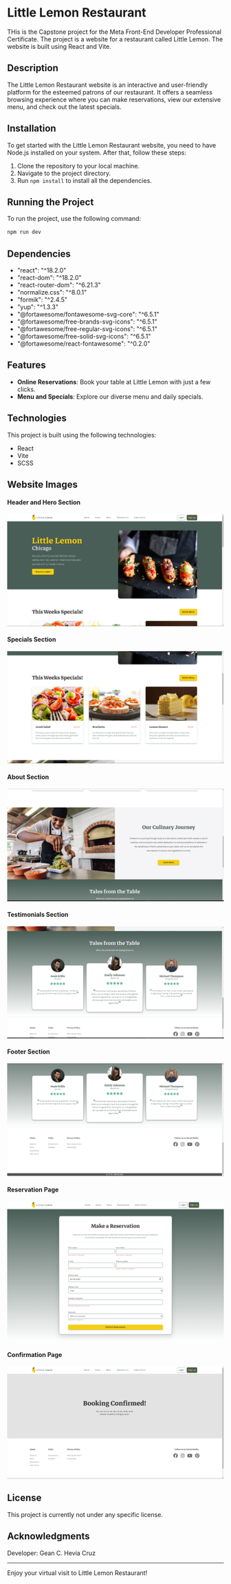 # Little Lemon Restaurant

THis is the Capstone project for the Meta Front-End Developer Professional Certificate. The project is a website for a restaurant called Little Lemon. The website is built using React and Vite.

## Description

The Little Lemon Restaurant website is an interactive and user-friendly platform for the esteemed patrons of our restaurant. It offers a seamless browsing experience where you can make reservations, view our extensive menu, and check out the latest specials.

## Installation

To get started with the Little Lemon Restaurant website, you need to have Node.js installed on your system. After that, follow these steps:

1. Clone the repository to your local machine.
2. Navigate to the project directory.
3. Run `npm install` to install all the dependencies.

## Running the Project

To run the project, use the following command:

```bash
npm run dev
```

## Dependencies

- "react": "^18.2.0"
- "react-dom": "^18.2.0"
- "react-router-dom": "^6.21.3"
- "normalize.css": "^8.0.1"
- "formik": "^2.4.5"
- "yup": "^1.3.3"
- "@fortawesome/fontawesome-svg-core": "^6.5.1"
- "@fortawesome/free-brands-svg-icons": "^6.5.1"
- "@fortawesome/free-regular-svg-icons": "^6.5.1"
- "@fortawesome/free-solid-svg-icons": "^6.5.1"
- "@fortawesome/react-fontawesome": "^0.2.0"

## Features

- **Online Reservations**: Book your table at Little Lemon with just a few clicks.
- **Menu and Specials**: Explore our diverse menu and daily specials.

## Technologies

This project is built using the following technologies:

- React
- Vite
- SCSS

## Website Images

#### Header and Hero Section
![Home Page](src/assets/webpage-images/image.png)

#### Specials Section
![Home Page](src/assets/webpage-images/image2.png)

#### About Section
![Home Page](src/assets/webpage-images/image3.png)

#### Testimonials Section
![Home Page](src/assets/webpage-images/image4.png)

#### Footer Section
![Home Page](src/assets/webpage-images/image5.png)

#### Reservation Page
![Reservation Page](src/assets/webpage-images/image6.png)

#### Confirmation Page
![Confirmation Page](src/assets/webpage-images/image7.png)

## License

This project is currently not under any specific license.

## Acknowledgments

Developer: Gean C. Hevia Cruz

---

Enjoy your virtual visit to Little Lemon Restaurant!
